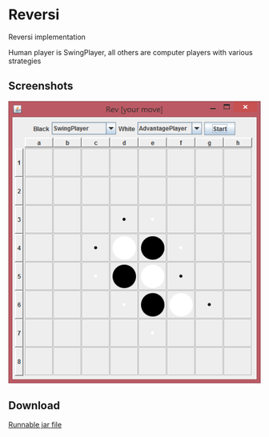 Reversi
=

Reversi implementation

Human player is SwingPlayer, all others are computer players with various strategies

Screenshots
-

![Screenshot](reversi.png)

Download
--------

[Runnable jar file](https://www.dropbox.com/s/8are3zj26lggrws/reversi.jar?dl=0)
